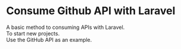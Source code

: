 # Consume Github API with Laravel
A basic method to consuming APIs with Laravel.  
To start new projects.  
Use the GitHub API as an example.  
